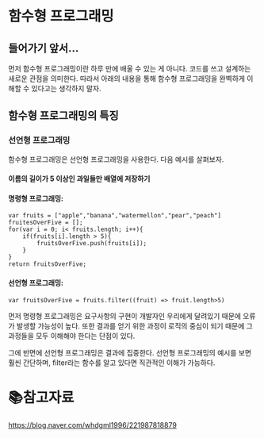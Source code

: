# 함수형 프로그래밍

## 들어가기 앞서...

먼저 함수형 프로그래밍이란 하루 만에 배울 수 있는 게 아니다. 코드를 쓰고 설계하는 새로운 관점을 의미한다. 따라서 아래의 내용을 통해 함수형 프로그래밍을 완벽하게 이해할 수 있다고는 생각하지 말자.

## 함수형 프로그래밍의 특징

### 선언형 프로그래밍

함수형 프로그래밍은 선언형 프로그래밍을 사용한다. 다음 예시를 살펴보자.

#### 이름의 길이가 5 이상인 과일들만 배열에 저장하기 

#### 명령형 프로그래밍:

```
var fruits = ["apple","banana","watermellon","pear","peach"]
fruitesOverFive = [];
for(var i = 0; i< fruits.length; i++){
	if(fruits[i].length > 5){
    	fruitsOverFive.push(fruits[i]);
    }
}
return fruitsOverFive;
```

#### 선언형 프로그래밍:

```
var fruitsOverFive = fruits.filter((fruit) => fruit.length>5)
```

먼저 명령형 프로그래밍은 요구사항의 구현이 개발자인 우리에게 달려있기 때문에 오류가 발생할 가능성이 높다. 또한 결과를 얻기 위한 과정이 로직의 중심이 되기 때문에 그 과정들을 모두 이해해야 한다는 단점이 있다.

그에 반면에 선언형 프로그래밍은 결과에 집중한다. 선언형 프로그래밍의 예시를 보면 훨씬 간단하며, filter라는 함수를 알고 있다면 직관적인 이해가 가능하다.

# :books:참고자료

https://blog.naver.com/whdgml1996/221987818879